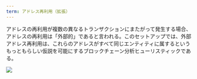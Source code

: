 ```yaml
---
term: アドレス再利用（拡張）
---
```

アドレスの再利用が複数の異なるトランザクションにまたがって発生する場合、アドレスの再利用は「外部的」であると言われる。このセットアップでは、外部アドレス再利用は、これらのアドレスがすべて同じエンティティに属するというもっともらしい仮説を可能にするブロックチェーン分析ヒューリスティックである。

![](../../dictionnaire/assets/27.webp)